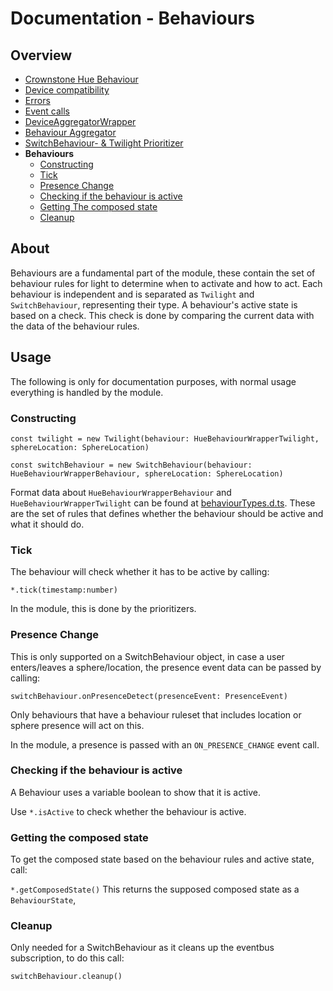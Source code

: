 # Documentation - Behaviours

## Overview

- [Crownstone Hue Behaviour](/documentation/CrownstoneHueBehaviour.md)
- [Device compatibility](/documentation/DeviceSupport.md)
- [Errors](/documentation/Errors.md)
- [Event calls](/documentation/EventCalls.md) 
- [DeviceAggregatorWrapper](/documentation/DeviceBehaviourWrapper.md)
- [Behaviour Aggregator](/documentation/BehaviourAggregator.md)
- [SwitchBehaviour- & Twilight Prioritizer](/documentation/Prioritizer.md)
- **Behaviours**
  - [Constructing](#constructing)
  - [Tick](#tick)
  - [Presence Change](#presence-change)
  - [Checking if the behaviour is active](#checking-if-the-behaviour-is-active)
  - [Getting The composed state](#getting-the-composed-state)
  - [Cleanup](#cleanup) 

## About

Behaviours are a fundamental part of the module, these contain the set of behaviour rules for light to determine when to activate and how to act. Each behaviour is independent and is separated as `Twilight` and `SwitchBehaviour`, representing their type. A behaviour's active state is based on a check. This check is done by comparing the current data with the data of the behaviour rules.

## Usage
The following is only for documentation purposes, with normal usage everything is handled by the module.
### Constructing

`const twilight = new Twilight(behaviour: HueBehaviourWrapperTwilight, sphereLocation: SphereLocation)`

`const switchBehaviour = new SwitchBehaviour(behaviour: HueBehaviourWrapperBehaviour, sphereLocation: SphereLocation)`

Format data about `HueBehaviourWrapperBehaviour` and `HueBehaviourWrapperTwilight` can be found at [behaviourTypes.d.ts](/src/declarations/behaviourTypes.d.ts). These are the set of rules that defines whether the behaviour should be active and what it should do.

### Tick

The behaviour will check whether it has to be active by calling:

`*.tick(timestamp:number)`

In the module, this is done by the prioritizers.

### Presence Change

This is only supported on a SwitchBehaviour object, in case a user enters/leaves a sphere/location, the presence event data can be passed by calling:

`switchBehaviour.onPresenceDetect(presenceEvent: PresenceEvent)`

Only behaviours that have a behaviour ruleset that includes location or sphere presence will act on this.

In the module, a presence is passed with an `ON_PRESENCE_CHANGE` event call.

### Checking if the behaviour is active

A Behaviour uses a variable boolean to show that it is active.

Use `*.isActive` to check whether the behaviour is active.

### Getting the composed state

To get the composed state based on the behaviour rules and active state, call:

`*.getComposedState()`
This returns the supposed composed state as a `BehaviourState`,


### Cleanup

Only needed for a SwitchBehaviour as it cleans up the eventbus subscription, to do this call:

`switchBehaviour.cleanup()`